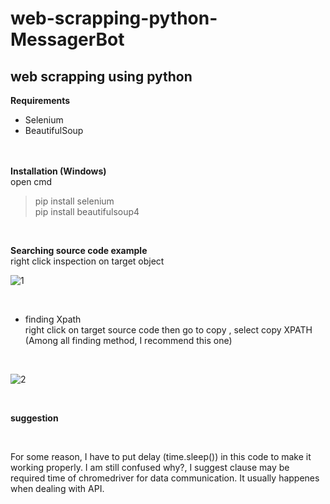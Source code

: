 # web-scrapping-python-MessagerBot
## web scrapping using python
**Requirements**
<br />
- Selenium
- BeautifulSoup

<br /><br />
**Installation (Windows)**
<br /> open cmd
> pip install selenium<br /> 
> pip install beautifulsoup4<br />
<br />

**Searching source code example**
<br /> right click inspection on target object
<br />

![1](https://user-images.githubusercontent.com/56642026/77731619-d2c62500-7035-11ea-8d1c-5274c98a6e46.png)

<br />

- finding Xpath
<br /> right click on target source code then go to copy , select copy XPATH (Among all finding method, I recommend this one)

<br />

![2](https://user-images.githubusercontent.com/56642026/77731578-c0e48200-7035-11ea-9419-c5e8307214bf.png)

<br />

**suggestion**

<br />

For some reason, I have to put delay (time.sleep()) in this code to make it working properly. I am still confused why?, I suggest clause may be required time of chromedriver for data communication. It usually happenes when dealing with API.  
  
  
  
